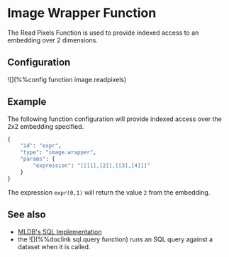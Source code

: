 # Image Wrapper Function

The Read Pixels Function is used to provide indexed access to an embedding over 2 dimensions.

## Configuration

![](%%config function image.readpixels)

## Example

The following function configuration will provide indexed access over the 2x2 embedding specified.

```python
{
    "id": "expr",
    "type": "image.wrapper",
    "params": {
        "expression": "[[[1],[2]],[[3],[4]]]"
    }
}
```

The expression `expr(0,1)` will return the value `2` from the embedding.

## See also

* [MLDB's SQL Implementation](../sql/Sql.md)
* the ![](%%doclink sql.query function) runs an SQL query against a
  dataset when it is called.
